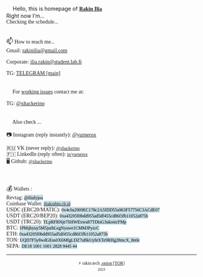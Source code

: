 <style>
  @font-face {
		font-family: 'Hauss'; 
		src: url(ALSHAUSS-BOOK.TTF); 
	}
	 
	@font-face {
		font-family: 'ALSHAUSS-MEDIUM.TTF'; 
		src: url(bold.ttf); 
	}

*{
	font-family: Hauss;
}
	
mark {
  background-color: #C5DDE6;
  color: black;
}
	
mark:hover {
  background-color: #3EBCE6;
	text-decoration: underline;
  color: black;
}	
  
  </style>

<script>

var days = ['Sunday','Monday','Tuesday','Wednesday','Thursday','Friday','Saturday'];


function updateTime(){
    var currentTime = new Date();
var status = "✅ Available for messaging only, calls will be declined 📵 ";

d = currentTime.getUTCDay();
    h = currentTime.getUTCHours();



 if (h >= 0 && h <= 7)
{
	status = "Sleeping... 💤";
}

if (h>=8 && h<=16)
{
	status = "Busy. ⚠️ Do not disturb. ⛔";
}

if (d == 0 && h < 9)
{
	status = "Sleeping... 💤";
}
else
{
if (d == 0 && h >= 9) status = "On a weekend. Enjoying real life 📳";
}
document.getElementById('status_span').innerHTML = status;
    
}
setInterval(updateTime, 1000);


</script>

<!---
xhackerino/rakin.tech is a ✨ special ✨ repository because its `README.md` (this file) appears on your GitHub profile.
You can click the Preview link to take a look at your changes.
--->
<body>
<big>👋</big> Hello, this is homepage of <b><a href="https://drive.google.com/file/d/1g00V1DQEwij541DSSF3OSXAfwxDejflF/view?usp=share_link" target="_blank">Rakin Ilia</a></b><br>
Right now I’m...<br>
<div id="status_span">Checking the schedule...</div><br>

<big>📫</big> How to reach me... <br>
Gmail: <a href="mailto:rakinilia@gmail.com">rakinilia@gmail.com</a><br>
<!--Gmail: <a href="mailto:xhackerino@gmail.com">xhackerino@gmail.com</a><br>-->
Corporate: <a href="mailto:ilia.rakin@student.lab.fi">ilia.rakin@student.lab.fi</a><br>
<!--ITMO: <a href="mailto:rakin@niuitmo.ru">rakin@niuitmo.ru</a><br>-->
TG: <a href="https://xhackerino.t.me">TELEGRAM [main]</a><br><br>


<big>📩</big> For <u>working issues</u> contact me at: <br>
<!--WhatsApp: <a href="https://wa.me/79955904497">+79955904497</a><br>-->
TG: <a href="https://xhackerino.t.me">@xhackerino</a><br><br>

<big>🤝</big> Also check ...<br>

📷 Instagram (reply instantly): <a href="https://instagram.com/yurnerox">@yurnerox</a><br>
<!--💬 X (Twitter): <a href="https://twitter.com/humblekomi"><small>@humblekomi</small></a><br>-->
🇷🇺 VK (never reply): <a href="https://vk.com/xhackerino"><small>@xhackerino</small></a><br>
🇫🇮 LinkedIn (reply often): <a href="https://linkedin.com/in/yurnerox"><small>in/yurnerox</small></a><br>
🖥️ Github: <a href="https://github.com/xhackerino"><small>@xhackerino</small></a><br>
 
<br><br>
<big>💰</big> Wallets :<br>
Revtag: <mark><small>@iliafyjoa</small></mark><br>
Coinbase Wallet: <mark><small><a href="https://iliakrabin.cb.id">iliakrabin.cb.id</a></small></mark><br>
USDC (ERC20/MATIC): <mark><small>0x4c0a2909EC178c2A5fDD55a963F57756C3ACdE07</small></mark><br>
USDT (ERC20/BEP20): <mark><small>0xa43205f0bdd955ad5df455cd86f3fb11052a875b</small></mark><br>
USDT (TRC20): <mark><small>TLpRFRNje7SHWExwu87TDtsG3ukostcFMp</small></mark><br>
BTC: <mark><small>1Phbjhyuy5M5jurhLegNyawe1CMMJPyzcC</small></mark><br>
ETH: <mark><small>0xa43205f0bdd955ad5df455cd86f3fb11052a875b</small></mark><br>
TON: <mark><small>UQD7F5y8wdGEus0X6MfgLDZ7uBkUyhtXTe9RHg28mcX_8n0e</small></mark><br>
SEPA: <mark><small>DE18 1001 1001 2828 9445 44</small></mark><br>
<hr>
<div align="center"><small>⚡️ rakin.tech   </small>
<small><a href="https://lut.fi/en">.onion [TOR]</a><br>	
<small> 2023 </small>
<body>


